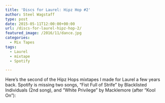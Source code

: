 ```yaml
---
title: 'Discs for Laurel: Hipz Hop #2'
author: Steel Wagstaff
type: post
date: 2015-05-11T12:00:00+00:00
url: /discs-for-laurel-hipz-hop-2/
featured_image: /2016/11/dance.jpg
categories:
  - Mix Tapes
tags:
  - Laurel
  - mixtape
  - Spotify

---
```

Here&#8217;s the second of the Hipz Hops mixtapes I made for Laurel a few years back. Spotify is missing two songs, &#8220;Fist Full of Strife&#8221; by Blacklisted Individuals (2nd song), and &#8220;White Privilege&#8221; by Macklemore (after &#8220;Kool On&#8221;):